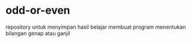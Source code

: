 # odd-or-even
repository untuk menyimpan hasil belajar membuat program menentukan bilangan genap atau ganjil
